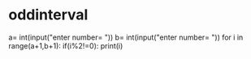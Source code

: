 # oddinterval
a= int(input("enter number= "))
b= int(input("enter number= "))
for i in range(a+1,b+1):
    if(i%2!=0):
        print(i)

